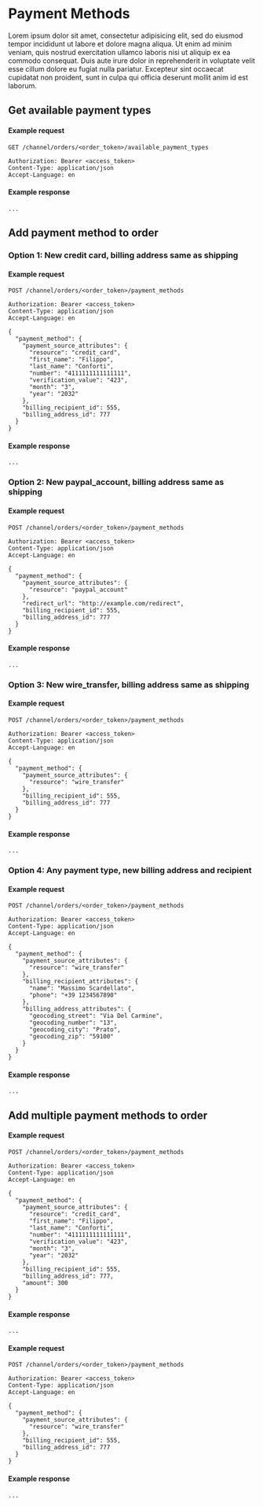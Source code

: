 # Payment Methods

Lorem ipsum dolor sit amet, consectetur adipisicing elit, sed do eiusmod
tempor incididunt ut labore et dolore magna aliqua. Ut enim ad minim veniam,
quis nostrud exercitation ullamco laboris nisi ut aliquip ex ea commodo
consequat. Duis aute irure dolor in reprehenderit in voluptate velit esse
cillum dolore eu fugiat nulla pariatur. Excepteur sint occaecat cupidatat non
proident, sunt in culpa qui officia deserunt mollit anim id est laborum.

## Get available payment types

#### Example request

```http
GET /channel/orders/<order_token>/available_payment_types

Authorization: Bearer <access_token>
Content-Type: application/json
Accept-Language: en
```

#### Example response
```http
...
```

## Add payment method to order

### Option 1: New credit card, billing address same as shipping

#### Example request

```http
POST /channel/orders/<order_token>/payment_methods

Authorization: Bearer <access_token>
Content-Type: application/json
Accept-Language: en

{
  "payment_method": {
    "payment_source_attributes": {
      "resource": "credit_card",
      "first_name": "Filippo",
      "last_name": "Conforti",
      "number": "4111111111111111",
      "verification_value": "423",
      "month": "3",
      "year": "2032"
    },
    "billing_recipient_id": 555,
    "billing_address_id": 777
  } 
}
```

#### Example response
```http
...
```

### Option 2: New paypal_account, billing address same as shipping

#### Example request

```http
POST /channel/orders/<order_token>/payment_methods

Authorization: Bearer <access_token>
Content-Type: application/json
Accept-Language: en

{
  "payment_method": {
    "payment_source_attributes": {
      "resource": "paypal_account"
    },
    "redirect_url": "http://example.com/redirect",
    "billing_recipient_id": 555,
    "billing_address_id": 777
  } 
}
```

#### Example response
```http
...
```

### Option 3: New wire_transfer, billing address same as shipping

#### Example request

```http
POST /channel/orders/<order_token>/payment_methods

Authorization: Bearer <access_token>
Content-Type: application/json
Accept-Language: en

{
  "payment_method": {
    "payment_source_attributes": {
      "resource": "wire_transfer"
    },
    "billing_recipient_id": 555,
    "billing_address_id": 777
  } 
}
```

#### Example response
```http
...
```

### Option 4: Any payment type, new billing address and recipient

#### Example request

```http
POST /channel/orders/<order_token>/payment_methods

Authorization: Bearer <access_token>
Content-Type: application/json
Accept-Language: en

{
  "payment_method": {
    "payment_source_attributes": {
      "resource": "wire_transfer"
    },
    "billing_recipient_attributes": {
      "name": "Massimo Scardellato",
      "phone": "+39 1234567890"
    },
    "billing_address_attributes": {
      "geocoding_street": "Via Del Carmine",
      "geocoding_number": "13",
      "geocoding_city": "Prato",
      "geocoding_zip": "59100"
    }
  } 
}
```

#### Example response
```http
...
```

## Add multiple payment methods to order

#### Example request

```http
POST /channel/orders/<order_token>/payment_methods

Authorization: Bearer <access_token>
Content-Type: application/json
Accept-Language: en

{
  "payment_method": {
    "payment_source_attributes": {
      "resource": "credit_card",
      "first_name": "Filippo",
      "last_name": "Conforti",
      "number": "4111111111111111",
      "verification_value": "423",
      "month": "3",
      "year": "2032"
    },
    "billing_recipient_id": 555,
    "billing_address_id": 777,
    "amount": 300
  } 
}
```

#### Example response
```http
...
```

#### Example request

```http
POST /channel/orders/<order_token>/payment_methods

Authorization: Bearer <access_token>
Content-Type: application/json
Accept-Language: en

{
  "payment_method": {
    "payment_source_attributes": {
      "resource": "wire_transfer"
    },
    "billing_recipient_id": 555,
    "billing_address_id": 777
  } 
}
```

#### Example response
```http
...
```
